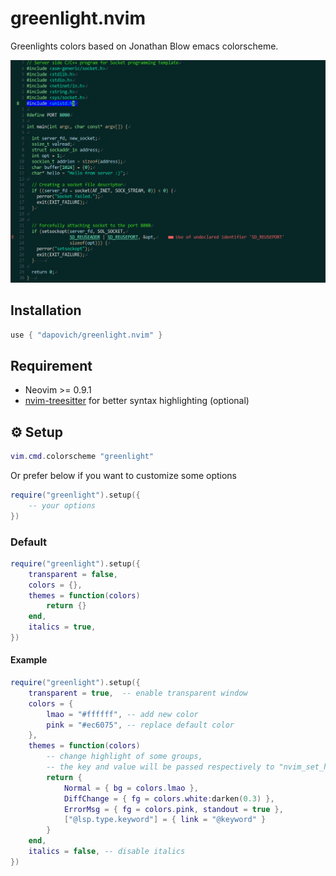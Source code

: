# greenlight.nvim

Greenlights colors based on Jonathan Blow emacs colorscheme.

![screen](./media/cpp_screenshot.png)
    
## Installation
    
```lua
use { "dapovich/greenlight.nvim" }
```
    
## Requirement

- Neovim >= 0.9.1
- [nvim-treesitter](https://github.com/nvim-treesitter/nvim-treesitter) for better syntax highlighting (optional)

## :gear: Setup

```lua
vim.cmd.colorscheme "greenlight"
```

Or prefer below if you want to customize some options

```lua
require("greenlight").setup({
    -- your options
})
```

### Default

```lua
require("greenlight").setup({
    transparent = false,
    colors = {},
    themes = function(colors)
        return {}
    end,
    italics = true,
})
```

#### Example

```lua
require("greenlight").setup({
    transparent = true,  -- enable transparent window
    colors = {
        lmao = "#ffffff", -- add new color
        pink = "#ec6075", -- replace default color
    },
    themes = function(colors)
        -- change highlight of some groups,
        -- the key and value will be passed respectively to "nvim_set_hl"
        return {
            Normal = { bg = colors.lmao },
            DiffChange = { fg = colors.white:darken(0.3) },
            ErrorMsg = { fg = colors.pink, standout = true },
            ["@lsp.type.keyword"] = { link = "@keyword" }
        }
    end,
    italics = false, -- disable italics
})
```
